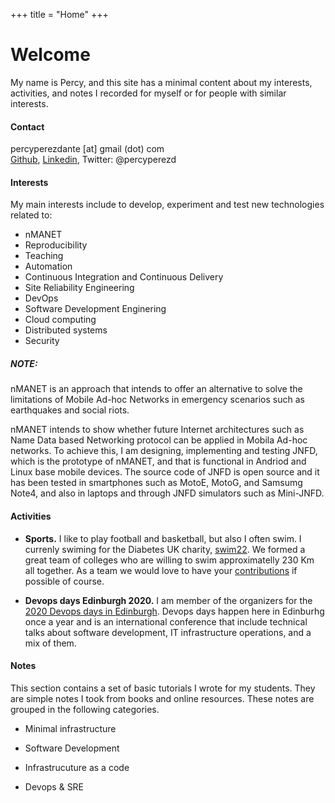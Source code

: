 +++
title = "Home"
+++

# Welcome

My name is Percy, and this site has a minimal content about my interests, activities, and notes I recorded for myself or for people with similar interests. 

#### Contact

percyperezdante [at] gmail (dot) com  
[Github](https://github.com/percyperezdante), 
[Linkedin](https://linkedin.com/in/percy-perez-27143740),
Twitter: @percyperezd 

#### Interests

My main interests include to develop, experiment and test new technologies related to:

* nMANET
* Reproducibility
* Teaching
* Automation 
* Continuous Integration and Continuous Delivery
* Site Reliability Engineering
* DevOps
* Software Development Enginering
* Cloud computing
* Distributed systems
* Security  

##### NOTE: 

nMANET is an approach that intends to offer an alternative to solve the limitations of Mobile Ad-hoc Networks in emergency scenarios such as earthquakes and social riots. 

nMANET intends to show whether future Internet architectures such as Name Data based Networking protocol can be applied in Mobila Ad-hoc networks. To achieve this, I am designing, implementing and testing JNFD, which is the prototype of nMANET, and that is functional in Andriod and Linux base mobile devices. The source code of JNFD is open source and it has been tested in smartphones such as MotoE, MotoG, and Samsumg Note4, and also in laptops and through JNFD simulators such as Mini-JNFD.

#### Activities

* **Sports.** I like to play football and basketball, but also I often swim. I currenly swiming for the Diabetes UK charity, [swim22](https://swim22.diabetes.org.uk). We formed a great team of colleges who are willing to swim approximatelly 230 Km all together. As a team we would love to have your [contributions](https://swim22.diabetes.org.uk/pages/wacky-whales) if possible of course.

* **Devops days Edinburgh 2020.** I am member of the organizers for the [2020 Devops days in Edinburgh](https://devopsdays.org/events/2020-edinburgh/contact/). Devops days happen here in Edinburhg once a year and is an international conference that include technical talks about software development, IT infrastructure operations, and a mix of them.


#### Notes

This section contains a set of basic tutorials I wrote for my students. They are simple notes I took from books and online resources. These notes are grouped in the following categories.

* Minimal infrastructure

* Software Development

* Infrastrucuture as a code

* Devops & SRE




